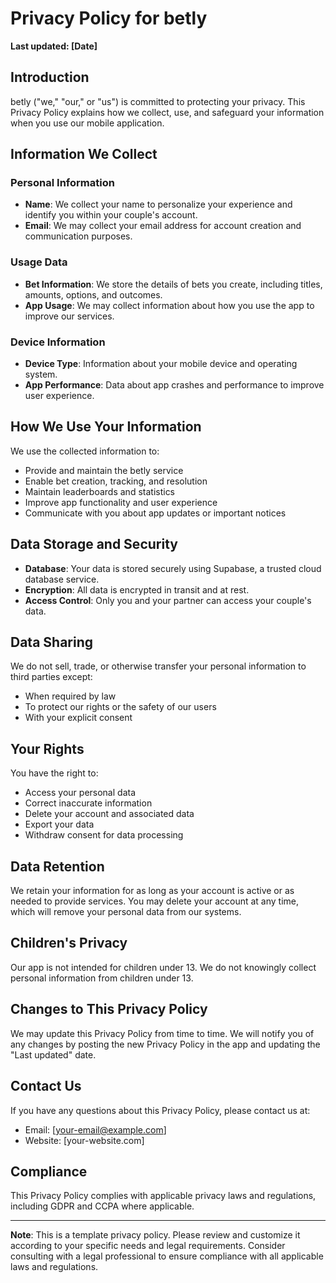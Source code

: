 # Privacy Policy for betly

**Last updated: [Date]**

## Introduction

betly ("we," "our," or "us") is committed to protecting your privacy. This Privacy Policy explains how we collect, use, and safeguard your information when you use our mobile application.

## Information We Collect

### Personal Information
- **Name**: We collect your name to personalize your experience and identify you within your couple's account.
- **Email**: We may collect your email address for account creation and communication purposes.

### Usage Data
- **Bet Information**: We store the details of bets you create, including titles, amounts, options, and outcomes.
- **App Usage**: We may collect information about how you use the app to improve our services.

### Device Information
- **Device Type**: Information about your mobile device and operating system.
- **App Performance**: Data about app crashes and performance to improve user experience.

## How We Use Your Information

We use the collected information to:
- Provide and maintain the betly service
- Enable bet creation, tracking, and resolution
- Maintain leaderboards and statistics
- Improve app functionality and user experience
- Communicate with you about app updates or important notices

## Data Storage and Security

- **Database**: Your data is stored securely using Supabase, a trusted cloud database service.
- **Encryption**: All data is encrypted in transit and at rest.
- **Access Control**: Only you and your partner can access your couple's data.

## Data Sharing

We do not sell, trade, or otherwise transfer your personal information to third parties except:
- When required by law
- To protect our rights or the safety of our users
- With your explicit consent

## Your Rights

You have the right to:
- Access your personal data
- Correct inaccurate information
- Delete your account and associated data
- Export your data
- Withdraw consent for data processing

## Data Retention

We retain your information for as long as your account is active or as needed to provide services. You may delete your account at any time, which will remove your personal data from our systems.

## Children's Privacy

Our app is not intended for children under 13. We do not knowingly collect personal information from children under 13.

## Changes to This Privacy Policy

We may update this Privacy Policy from time to time. We will notify you of any changes by posting the new Privacy Policy in the app and updating the "Last updated" date.

## Contact Us

If you have any questions about this Privacy Policy, please contact us at:
- Email: [your-email@example.com]
- Website: [your-website.com]

## Compliance

This Privacy Policy complies with applicable privacy laws and regulations, including GDPR and CCPA where applicable.

---

**Note**: This is a template privacy policy. Please review and customize it according to your specific needs and legal requirements. Consider consulting with a legal professional to ensure compliance with all applicable laws and regulations.

